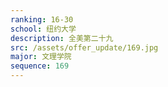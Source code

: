 ```yaml
---
ranking: 16-30
school: 纽约大学
description: 全美第二十九
src: /assets/offer_update/169.jpg
major: 文理学院
sequence: 169
---
```

